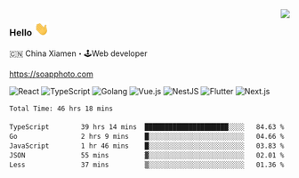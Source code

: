 <img align="right" src="https://github-readme-stats.vercel.app/api?username=yiiu&show_icons=false&bg_color=30,e96443,904e95&title_color=fff&text_color=fff" />

### Hello <img src="https://raw.githubusercontent.com/ABSphreak/ABSphreak/master/gifs/Hi.gif" width="26px" />
 
🇨🇳 China Xiamen・🕹Web developer

https://soapphoto.com

<p align="left"><img src="https://cdn.svgporn.com/logos/react.svg" alt="React" width="32" height="32"/> <img src="https://cdn.svgporn.com/logos/typescript-icon.svg" alt="TypeScript" width="32" height="32"/> <img src="https://cdn.svgporn.com/logos/gopher.svg" alt="Golang" width="32" height="32"/> <img src="https://cdn.svgporn.com/logos/vue.svg" alt="Vue.js" width="32" height="32"/> <img src="https://cdn.svgporn.com/logos/nestjs.svg" alt="NestJS" width="32" height="32"/> <img src="https://cdn.svgporn.com/logos/flutter.svg" alt="Flutter" width="32" height="32"/> <img src="https://cdn.svgporn.com/logos/nextjs-icon.svg" alt="Next.js" width="32" height="32"/></p>


<!--START_SECTION:waka-->

```txt
Total Time: 46 hrs 18 mins

TypeScript        39 hrs 14 mins  █████████████████████░░░░   84.63 %
Go                2 hrs 9 mins    █░░░░░░░░░░░░░░░░░░░░░░░░   04.66 %
JavaScript        1 hr 46 mins    █░░░░░░░░░░░░░░░░░░░░░░░░   03.83 %
JSON              55 mins         ▓░░░░░░░░░░░░░░░░░░░░░░░░   02.01 %
Less              37 mins         ▒░░░░░░░░░░░░░░░░░░░░░░░░   01.36 %
```

<!--END_SECTION:waka-->
